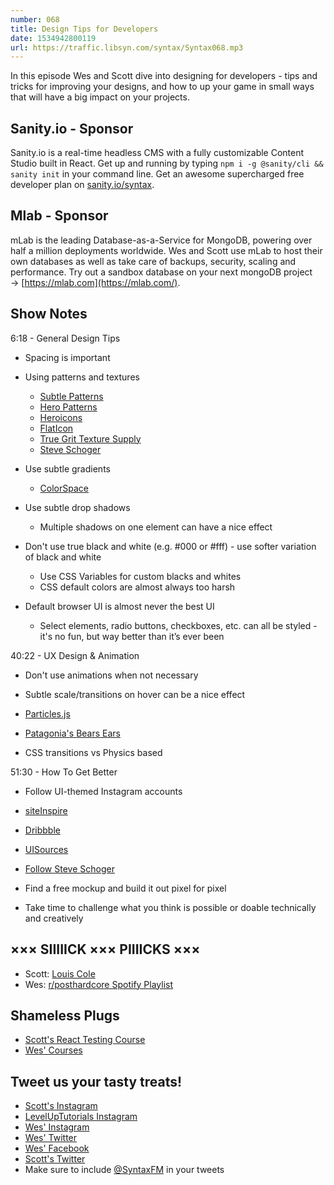 ```yaml
---
number: 068
title: Design Tips for Developers
date: 1534942800119
url: https://traffic.libsyn.com/syntax/Syntax068.mp3
---
```


In this episode Wes and Scott dive into designing for developers - tips and tricks for improving your designs, and how to up your game in small ways that will have a big impact on your projects.

## Sanity.io - Sponsor

Sanity.io is a real-time headless CMS with a fully customizable Content Studio built in React. Get up and running by typing `npm i -g @sanity/cli && sanity init` in your command line. Get an awesome supercharged free developer plan on [sanity.io/syntax](https://sanity.io/syntax?utm_source=syntax-fm&utm_campaign=syntax1).

## Mlab - Sponsor

mLab is the leading Database-as-a-Service for MongoDB, powering over half a million deployments worldwide. Wes and Scott use mLab to host their own databases as well as take care of backups, security, scaling and performance. Try out a sandbox database on your next mongoDB project → [https://mlab.com](https://mlab.com/). 

## Show Notes

6:18 - General Design Tips

* Spacing is important
* Using patterns and textures
  * [Subtle Patterns](https://www.toptal.com/designers/subtlepatterns/)
  * [Hero Patterns](https://www.heropatterns.com/)
  * [Heroicons](http://www.heroicons.com/)
  * [FlatIcon](https://pattern.flaticon.com/)
  * [True Grit Texture Supply](https://www.truegrittexturesupply.com/)
  * [Steve Schoger](https://twitter.com/steveschoger)

* Use subtle gradients 
  * [ColorSpace](https://mycolor.space/gradient)

* Use subtle drop shadows
  * Multiple shadows on one element can have a nice effect

* Don't use true black and white (e.g. #000 or #fff) - use softer variation of black and white
  * Use CSS Variables for custom blacks and whites
  * CSS default colors are almost always too harsh
  
* Default browser UI is almost never the best UI
  * Select elements, radio buttons, checkboxes, etc. can all be styled - it's no fun, but way better than it’s ever been

40:22 - UX Design & Animation

* Don't use animations when not necessary
* Subtle scale/transitions on hover can be a nice effect
* [Particles.js](https://vincentgarreau.com/particles.js/)
* [Patagonia's Bears Ears](http://bearsears.patagonia.com/)

* CSS transitions vs Physics based 

51:30 - How To Get Better

* Follow UI-themed Instagram accounts
* [siteInspire](https://www.siteinspire.com/)
* [Dribbble](https://dribbble.com/)
* [UISources](https://www.uisources.com/)
* [Follow Steve Schoger](https://twitter.com/i/moments/994601867987619840)

* Find a free mockup and build it out pixel for pixel

* Take time to challenge what you think is possible or doable technically and creatively

## ××× SIIIIICK ××× PIIIICKS ×××

* Scott: [Louis Cole](https://open.spotify.com/album/0WbNyHNpkxpqscNWiiEhZS?si=j5iT085_Rc-weuwF3OxeGQ)
* Wes: [r/posthardcore Spotify Playlist](https://open.spotify.com/user/1255701728/playlist/6BfAztwZlUkOuIo4tYpYYL)

## Shameless Plugs

* [Scott's React Testing Course](https://LevelUpTutorials.com/pro)
* [Wes' Courses](https://wesbos.com/courses)

## Tweet us your tasty treats!

* [Scott's Instagram](https://www.instagram.com/stolinski/)
* [LevelUpTutorials Instagram](https://www.instagram.com/LevelUpTutorials/)
* [Wes' Instagram](https://www.instagram.com/wesbos/)
* [Wes' Twitter](https://twitter.com/wesbos)
* [Wes' Facebook](https://www.facebook.com/wesbos.developer)
* [Scott's Twitter](https://twitter.com/stolinski)
* Make sure to include [@SyntaxFM](https://twitter.com/SyntaxFM) in your tweets